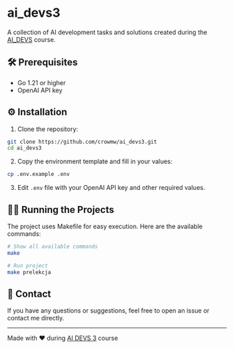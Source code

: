 # ai_devs3

A collection of AI development tasks and solutions created during the [AI_DEVS](https://www.aidevs.pl) course.

## 🛠️ Prerequisites

- Go 1.21 or higher
- OpenAI API key

## ⚙️ Installation

1. Clone the repository:
```bash
git clone https://github.com/crowmw/ai_devs3.git
cd ai_devs3
```

2. Copy the environment template and fill in your values:
```bash
cp .env.example .env
```

3. Edit `.env` file with your OpenAI API key and other required values.

## 🏃‍♂️ Running the Projects

The project uses Makefile for easy execution. Here are the available commands:

```bash
# Show all available commands
make

# Run project
make prelekcja
```

## 📧 Contact

If you have any questions or suggestions, feel free to open an issue or contact me directly.

---

Made with ❤️ during [AI DEVS 3](https://www.aidevs.pl) course 